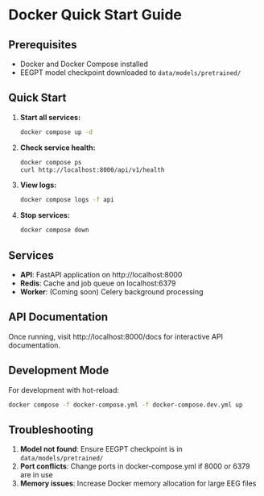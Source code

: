 # Docker Quick Start Guide

## Prerequisites

- Docker and Docker Compose installed
- EEGPT model checkpoint downloaded to `data/models/pretrained/`

## Quick Start

1. **Start all services:**

   ```bash
   docker compose up -d
   ```

2. **Check service health:**

   ```bash
   docker compose ps
   curl http://localhost:8000/api/v1/health
   ```

3. **View logs:**

   ```bash
   docker compose logs -f api
   ```

4. **Stop services:**
   ```bash
   docker compose down
   ```

## Services

- **API**: FastAPI application on http://localhost:8000
- **Redis**: Cache and job queue on localhost:6379
- **Worker**: (Coming soon) Celery background processing

## API Documentation

Once running, visit http://localhost:8000/docs for interactive API documentation.

## Development Mode

For development with hot-reload:

```bash
docker compose -f docker-compose.yml -f docker-compose.dev.yml up
```

## Troubleshooting

1. **Model not found**: Ensure EEGPT checkpoint is in `data/models/pretrained/`
2. **Port conflicts**: Change ports in docker-compose.yml if 8000 or 6379 are in use
3. **Memory issues**: Increase Docker memory allocation for large EEG files
